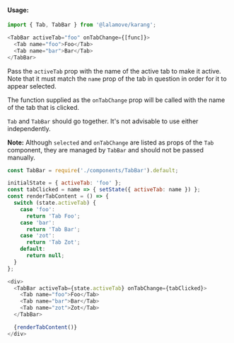 #### Usage:

```js static
import { Tab, TabBar } from '@lalamove/karang';
```

```js static
<TabBar activeTab="foo" onTabChange={[func]}>
  <Tab name="foo">Foo</Tab>
  <Tab name="bar">Bar</Tab>
</TabBar>
```

Pass the `activeTab` prop with the name of the active tab to make it active. Note that it must match the `name` prop of the tab in question in order for it to appear selected.

The function supplied as the `onTabChange` prop will be called with the name of the tab that is clicked.

`Tab` and `TabBar` should go together. It's not advisable to use either independently.

**Note:** Although `selected` and `onTabChange` are listed as props of the `Tab` component, they are managed by `TabBar` and should not be passed manually.

```js
const TabBar = require('./components/TabBar').default;

initialState = { activeTab: 'foo' };
const tabClicked = name => { setState({ activeTab: name }) };
const renderTabContent = () => {
  switch (state.activeTab) {
    case 'foo':
      return 'Tab Foo';
    case 'bar':
      return 'Tab Bar';
    case 'zot':
      return 'Tab Zot';
    default:
      return null;
  }
};

<div>
  <TabBar activeTab={state.activeTab} onTabChange={tabClicked}>
    <Tab name="foo">Foo</Tab>
    <Tab name="bar">Bar</Tab>
    <Tab name="zot">Zot</Tab>
  </TabBar>

  {renderTabContent()}
</div>
```
